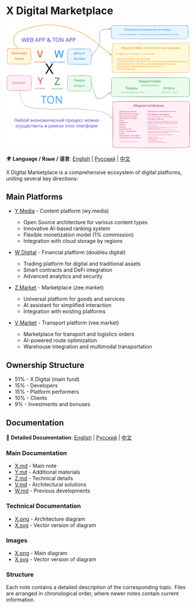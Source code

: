 # X Digital Marketplace

![X Digital Marketplace Architecture](X.svg)

🌍 **Language / Язык / 语言**: [English](README.md) | [Русский](ru/README.md) | [中文](cn/README.md)

X Digital Marketplace is a comprehensive ecosystem of digital platforms, uniting several key directions:

## Main Platforms

- [Y Media](ru/Y.md) - Content platform (wy.media)
  - Open Source architecture for various content types
  - Innovative AI-based ranking system
  - Flexible monetization model (1% commission)
  - Integration with cloud storage by regions

- [W Digital](ru/W.md) - Financial platform (doubleu.digital)
  - Trading platform for digital and traditional assets
  - Smart contracts and DeFi integration
  - Advanced analytics and security

- [Z Market](ru/Z.md) - Marketplace (zee.market)
  - Universal platform for goods and services
  - AI assistant for simplified interaction
  - Integration with existing platforms

- [V Market](ru/V.md) - Transport platform (vee.market)
  - Marketplace for transport and logistics orders
  - AI-powered route optimization
  - Warehouse integration and multimodal transportation

## Ownership Structure

- 51% - X Digital (main fund)
- 15% - Developers
- 15% - Platform performers
- 10% - Clients
- 9% - Investments and bonuses

## Documentation

📖 **Detailed Documentation**: [English](/en/) | [Русский](/ru/) | [中文](/cn/)

### Main Documentation

- [X.md](ru/X.md) - Main note
- [Y.md](ru/Y.md) - Additional materials  
- [Z.md](ru/Z.md) - Technical details
- [V.md](ru/V.md) - Architectural solutions
- [W.md](ru/W.md) - Previous developments

### Technical Documentation

- [X.png](X.png) - Architecture diagram
- [X.svg](X.svg) - Vector version of diagram

### Images

- [X.png](X.png) - Main diagram
- [X.svg](X.svg) - Vector version of diagram

### Structure

Each note contains a detailed description of the corresponding topic. Files are arranged in chronological order, where newer notes contain current information. 